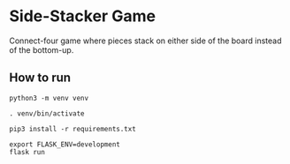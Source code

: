 # Side-Stacker Game

Connect-four game where pieces stack on either side of the board instead of the bottom-up.

## How to run

```
python3 -m venv venv

. venv/bin/activate

pip3 install -r requirements.txt

export FLASK_ENV=development
flask run
```
